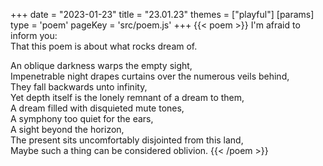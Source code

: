 +++
date = "2023-01-23"
title = "23.01.23"
themes = ["playful"]
[params]
  type = 'poem'
  pageKey = 'src/poem.js'
+++
{{< poem >}}
I'm afraid to inform you:  
That this poem is about what rocks dream of.  
  
An oblique darkness warps the empty sight,  
Impenetrable night drapes curtains over the numerous veils behind,  
They fall backwards unto infinity,  
Yet depth itself is the lonely remnant of a dream to them,  
A dream filled with disquieted mute tones,  
A symphony too quiet for the ears,  
A sight beyond the horizon,  
The present sits uncomfortably disjointed from this land,  
Maybe such a thing can be considered oblivion.
{{< /poem >}}